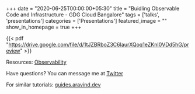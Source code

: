 +++
date = "2020-06-25T00:00:00+05:30"
title = "Buidling Observable Code and Infrastructure - GDG Cloud Bangalore"
tags  = ['talks', 'presentations']
categories = ['Presentations']
featured_image = ""
show_in_homepage = true
+++

{{< pdf "https://drive.google.com/file/d/1tJZBRboZ3C6IaurXQoq1eZKnI0VDd5hG/preview" >}}

Resources: [Observability](ela.st/observe)

Have questions? You can message me at [Twitter](https://twitter.com/aravindputrevu)

For similar tutorials: [guides.aravind.dev](https://guides.aravind.dev)